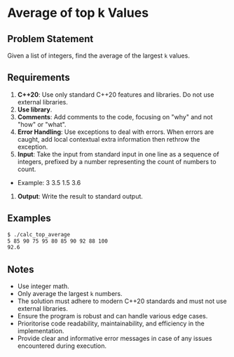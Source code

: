# Average of top k Values

## Problem Statement

Given a list of integers, find the average of the largest `k` values.

## Requirements

1. **C++20**: Use only standard C++20 features and libraries. Do not use external libraries.
1. **Use <ranges> library**.
1. **Comments**: Add comments to the code, focusing on "why" and not "how" or "what".
1. **Error Handling**: Use exceptions to deal with errors. When errors are caught, add local contextual extra information then rethrow the exception.
1. **Input**: Take the input from standard input in one line as a sequence of integers, prefixed by a number representing the count of numbers to count.
 * Example: 3 3.5 1.5 3.6
1. **Output**: Write the result to standard output.

## Examples

```bash
$ ./calc_top_average
5 85 90 75 95 80 85 90 92 88 100
92.6
```

## Notes

* Use integer math.
* Only average the largest `k` numbers.
* The solution must adhere to modern C++20 standards and must not use external libraries.
* Ensure the program is robust and can handle various edge cases.
* Prioritorise code readability, maintainability, and efficiency in the implementation.
* Provide clear and informative error messages in case of any issues encountered during execution.



